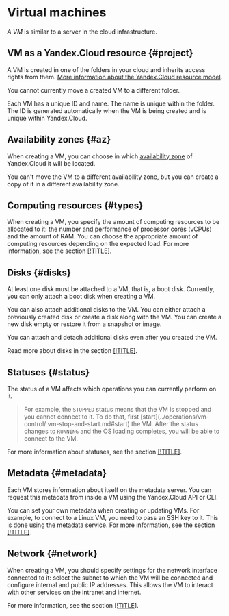# Virtual machines

_A VM_ is similar to a server in the cloud infrastructure.

## VM as a Yandex.Cloud resource {#project}

A VM is created in one of the folders in your cloud and inherits access rights from them. [More information about the Yandex.Cloud resource model](../../resource-manager/concepts/resources-hierarchy.md).

You cannot currently move a created VM to a different folder.

Each VM has a unique ID and name. The name is unique within the folder. The ID is generated automatically when the VM is being created and is unique within Yandex.Cloud.

## Availability zones {#az}

When creating a VM, you can choose in which [availability zone](../../overview/concepts/geo-scope.md) of Yandex.Cloud it will be located.

You can't move the VM to a different availability zone, but you can create a copy of it in a different availability zone.

## Computing resources {#types}

When creating a VM, you specify the amount of computing resources to be allocated to it: the number and performance of processor cores (vCPUs) and the amount of RAM. You can choose the appropriate amount of computing resources depending on the expected load. For more information, see the section [[!TITLE]](vm-types.md).

## Disks {#disks}

At least one disk must be attached to a VM, that is, a boot disk. Currently, you can only attach a boot disk when creating a VM.

You can also attach additional disks to the VM. You can either attach a previously created disk or create a disk along with the VM. You can create a new disk empty or restore it from a snapshot or image.

You can attach and detach additional disks even after you created the VM.

Read more about disks in the section [[!TITLE]](disk.md).

## Statuses {#status}

The status of a VM affects which operations you can currently perform on it.

> For example, the `STOPPED` status means that the VM is stopped and you cannot connect to it. To do that, first [start](../operations/vm-control/ vm-stop-and-start.md#start) the VM. After the status changes to `RUNNING` and the OS loading completes, you will be able to connect to the VM.

For more information about statuses, see the section [[!TITLE]](vm-statuses.md).

## Metadata {#metadata}

Each VM stores information about itself on the metadata server. You can request this metadata from inside a VM using the Yandex.Cloud API or CLI.

You can set your own metadata when creating or updating VMs. For example, to connect to a Linux VM, you need to pass an SSH key to it. This is done using the metadata service. For more information, see the section [[!TITLE]](vm-metadata.md).

## Network {#network}

When creating a VM, you should specify settings for the network interface connected to it: select the subnet to which the VM will be connected and configure internal and public IP addresses. This allows the VM to interact with other services on the intranet and internet.

For more information, see the section [[!TITLE]](network.md).

